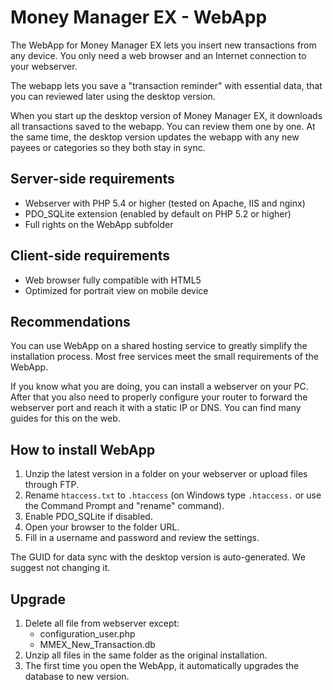Money Manager EX - WebApp
====================

The WebApp for Money Manager EX lets you insert new transactions from any device. You only need a web browser and an Internet connection to your webserver.

The webapp lets you save a &quot;transaction reminder&quot; with essential data, that you can reviewed later using the desktop version.

When you start up the desktop version of Money Manager EX, it downloads all transactions saved to the webapp. You can review them one by one. At the same time, the desktop version updates the webapp with any new payees or categories so they both stay in sync.</p>

## Server-side requirements

 * Webserver with PHP 5.4 or higher (tested on Apache, IIS and nginx)
 * PDO_SQLite extension (enabled by default on PHP 5.2 or higher)
 * Full rights on the WebApp subfolder

## Client-side requirements

 * Web browser fully compatible with HTML5
 * Optimized for portrait view on mobile device

## Recommendations
You can use WebApp on a shared hosting service to greatly simplify the installation process. Most free services meet the small requirements of the WebApp.

If you know what you are doing, you can install a webserver on your PC. After that you also need to properly configure your router to forward the webserver port and reach it with a static IP or DNS. You can find many guides for this on the web.

## How to install WebApp

 1. Unzip the latest version in a folder on your webserver or upload files through FTP.
 2. Rename `htaccess.txt` to `.htaccess` (on Windows type `.htaccess.` or use the Command Prompt and &quot;rename&quot; command).
 3. Enable PDO_SQLite if disabled.
 4. Open your browser to the folder URL.
 5. Fill in a username and password and review the settings.

The GUID for data sync with the desktop version is auto-generated. We suggest not changing it.

## Upgrade
 1. Delete all file from webserver except:
    * configuration_user.php
    * MMEX_New_Transaction.db
 2. Unzip all files in the same folder as the original installation.
 3. The first time you open the WebApp, it automatically upgrades the database to new version.

